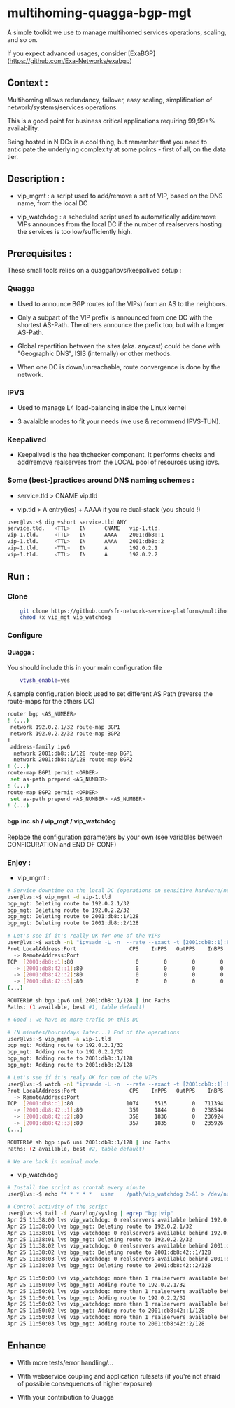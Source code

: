 multihoming-quagga-bgp-mgt
===============================================================================

A simple toolkit we use to manage multihomed services operations, scaling, and so on. 

If you expect advanced usages, consider [ExaBGP] (https://github.com/Exa-Networks/exabgp)

## Context : 

Multihoming allows redundancy, failover, easy scaling, simplification of network/systems/services operations. 

This is a good point for business critical applications requiring 99,99+% availability. 

Being hosted in N DCs is a cool thing, but remember that you need to anticipate the underlying complexity at some points - first of all, on the data tier.  

## Description : 

- vip_mgmt : a script used to add/remove a set of VIP, based on the DNS name, from the local DC 

- vip_watchdog : a scheduled script used to automatically add/remove VIPs announces from the local DC if the number of realservers hosting the services is too low/sufficiently high. 

## Prerequisites : 

These small tools relies on a quagga/ipvs/keepalived setup : 

### Quagga

- Used to announce BGP routes (of the VIPs) from an AS to the neighbors. 

- Only a subpart of the VIP prefix is announced from one DC with the shortest AS-Path. The others announce the prefix too, but with a longer AS-Path. 

- Global repartition between the sites (aka. anycast) could be done with "Geographic DNS", ISIS (internally) or other methods. 

- When one DC is down/unreachable, route convergence is done by the network. 

### IPVS

- Used to manage L4 load-balancing inside the Linux kernel

- 3 avalaible modes to fit your needs (we use & recommend IPVS-TUN). 

### Keepalived

- Keepalived is the healthchecker component. It performs checks and add/remove realservers from the LOCAL pool of resources using ipvs. 

### Some (best-)practices around DNS naming schemes : 

- service.tld > CNAME vip.tld

- vip.tld > A entry(ies) + AAAA if you're dual-stack (you should !)

```bash
user@lvs:~$ dig +short service.tld ANY
service.tld.   <TTL>   IN      CNAME   vip-1.tld.
vip-1.tld.     <TTL>   IN      AAAA    2001:db8::1
vip-1.tld.     <TTL>   IN      AAAA    2001:db8::2
vip-1.tld. 	   <TTL>   IN      A       192.0.2.1
vip-1.tld. 	   <TTL>   IN      A       192.0.2.2
```

## Run :

### Clone 

```bash
    git clone https://github.com/sfr-network-service-platforms/multihoming-quagga-bgp-mgt.git
    chmod +x vip_mgt vip_watchdog
```

### Configure
 
#### Quagga : 

You should include this in your main configuration file 
```bash
    vtysh_enable=yes
```

A sample configuration block used to set different AS Path (reverse the route-maps for the others DC)

```bash
router bgp <AS_NUMBER>
! (...)
 network 192.0.2.1/32 route-map BGP1
 network 192.0.2.2/32 route-map BGP2
!
 address-family ipv6
  network 2001:db8::1/128 route-map BGP1
  network 2001:db8::2/128 route-map BGP2
! (...)
route-map BGP1 permit <ORDER>
 set as-path prepend <AS_NUMBER>
! (...)
route-map BGP2 permit <ORDER>
 set as-path prepend <AS_NUMBER> <AS_NUMBER>
! (...)
```

#### bgp.inc.sh / vip_mgt / vip_watchdog

Replace the configuration parameters by your own (see variables between CONFIGURATION and END OF CONF)

### Enjoy : 

* vip_mgmt : 

```bash
# Service downtime on the local DC (operations on sensitive hardware/networks/systems/applications ?)
user@lvs:~$ vip_mgmt -d vip-1.tld
bgp_mgt: Deleting route to 192.0.2.1/32
bgp_mgt: Deleting route to 192.0.2.2/32
bgp_mgt: Deleting route to 2001:db8::1/128
bgp_mgt: Deleting route to 2001:db8::2/128

# Let's see if it's really OK for one of the VIPs
user@lvs:~$ watch -n1 "ipvsadm -L -n  --rate --exact -t [2001:db8::1]:80"
Prot LocalAddress:Port                 CPS    InPPS   OutPPS    InBPS   OutBPS
  -> RemoteAddress:Port
TCP  [2001:db8::1]:80                    0        0        0        0        0
  -> [2001:db8:42::1]:80                 0        0        0        0        0
  -> [2001:db8:42::2]:80                 0        0        0        0        0
  -> [2001:db8:42::3]:80                 0        0        0        0        0
(...)

ROUTER1# sh bgp ipv6 uni 2001:db8::1/128 | inc Paths
Paths: (1 available, best #1, table default)

# Good ! we have no more trafic on this DC

# (N minutes/hours/days later...) End of the operations 
user@lvs:~$ vip_mgmt -a vip-1.tld
bgp_mgt: Adding route to 192.0.2.1/32
bgp_mgt: Adding route to 192.0.2.2/32
bgp_mgt: Adding route to 2001:db8::1/128
bgp_mgt: Adding route to 2001:db8::2/128

# Let's see if it's realy OK for one of the VIPs
user@lvs:~$ watch -n1 "ipvsadm -L -n  --rate --exact -t [2001:db8::1]:80"
Prot LocalAddress:Port                 CPS    InPPS   OutPPS    InBPS   OutBPS
  -> RemoteAddress:Port
TCP  [2001:db8::1]:80                 1074     5515        0   711394        0
  -> [2001:db8:42::1]:80               359     1844        0   238544        0
  -> [2001:db8:42::2]:80               358     1836        0   236924        0
  -> [2001:db8:42::3]:80               357     1835        0   235926        0
(...)

ROUTER1# sh bgp ipv6 uni 2001:db8::1/128 | inc Paths
Paths: (2 available, best #2, table default)

# We are back in nominal mode. 
```

* vip_watchdog

```bash
# Install the script as crontab every minute
user@lvs:~$ echo "* * * * *   user    /path/vip_watchdog 2>&1 > /dev/null"

# Control activity of the script
user@lvs:~$ tail -f /var/log/syslog | egrep "bgp|vip"
Apr 25 11:38:00 lvs vip_watchdog: 0 realservers available behind 192.0.2.1 > delete route
Apr 25 11:38:00 lvs bgp_mgt: Deleting route to 192.0.2.1/32
Apr 25 11:38:01 lvs vip_watchdog: 0 realservers available behind 192.0.2.2 > delete route
Apr 25 11:38:01 lvs bgp_mgt: Deleting route to 192.0.2.2/32
Apr 25 11:38:02 lvs vip_watchdog: 0 realservers available behind 2001:db8:42::1 > delete route
Apr 25 11:38:02 lvs bgp_mgt: Deleting route to 2001:db8:42::1/128
Apr 25 11:38:03 lvs vip_watchdog: 0 realservers available behind 2001:db8:42::2 > delete route
Apr 25 11:38:03 lvs bgp_mgt: Deleting route to 2001:db8:42::2/128

Apr 25 11:50:00 lvs vip_watchdog: more than 1 realservers available behind 192.0.2.1 > add route
Apr 25 11:50:00 lvs bgp_mgt: Adding route to 192.0.2.1/32
Apr 25 11:50:01 lvs vip_watchdog: more than 1 realservers available behind 192.0.2.2 > add route
Apr 25 11:50:01 lvs bgp_mgt: Adding route to 192.0.2.2/32
Apr 25 11:50:02 lvs vip_watchdog: more than 1 realservers available behind 2001:db8:42::1 > add route
Apr 25 11:50:02 lvs bgp_mgt: Adding route to 2001:db8:42::1/128
Apr 25 11:50:03 lvs vip_watchdog: more than 1 realservers available behind 2001:db8:42::2 > add route
Apr 25 11:50:03 lvs bgp_mgt: Adding route to 2001:db8:42::2/128
```

## Enhance

- With more tests/error handling/...

- With webservice coupling and application rulesets 
(if you're not afraid of possible consequences of higher exposure)

- With your contribution to Quagga 



